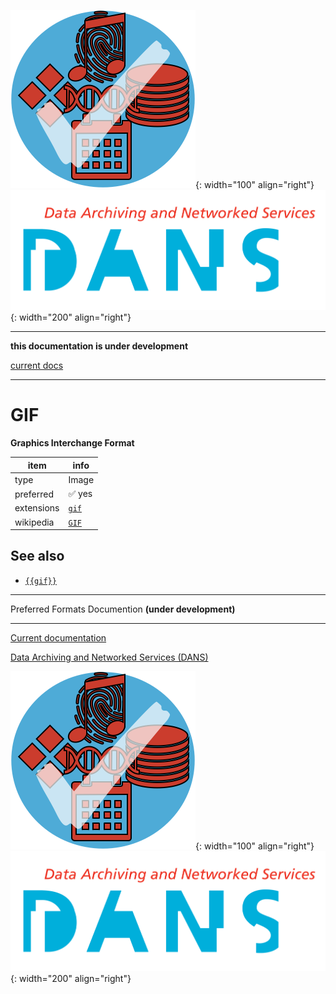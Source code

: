 ![img](../images/formats.png){: width="100" align="right"}
![img](../images/DANS.png){: width="200" align="right"}

---

**this documentation is under development**

[current docs]({{preferredFormats}})

---



# GIF

**Graphics Interchange Format**

item | info
--- | ---
type | Image
preferred | ✅ yes
extensions | [`gif`](../extensions/gif.md)
wikipedia | [`GIF`]({{wikipedia}}/GIF)



## See also
*   [`{{gif}}`]({{gif}})




---

Preferred Formats Documention **(under development)**

---

[Current documentation]({{preferredFormats}})

[Data Archiving and Networked Services (DANS)]({{dans}})

![img](../images/formats.png){: width="100" align="right"}
![img](../images/DANS.png){: width="200" align="right"}
